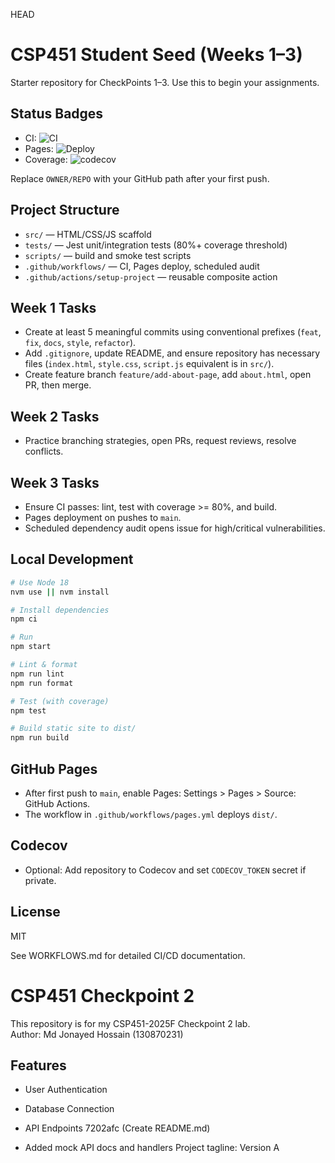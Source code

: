 HEAD
# CSP451 Student Seed (Weeks 1–3)

Starter repository for CheckPoints 1–3. Use this to begin your assignments.

## Status Badges

- CI: ![CI](https://github.com/OWNER/REPO/actions/workflows/ci.yml/badge.svg)
- Pages: ![Deploy](https://github.com/OWNER/REPO/actions/workflows/pages.yml/badge.svg)
- Coverage: ![codecov](https://codecov.io/gh/OWNER/REPO/branch/main/graph/badge.svg)

Replace `OWNER/REPO` with your GitHub path after your first push.

## Project Structure
- `src/` — HTML/CSS/JS scaffold
- `tests/` — Jest unit/integration tests (80%+ coverage threshold)
- `scripts/` — build and smoke test scripts
- `.github/workflows/` — CI, Pages deploy, scheduled audit
- `.github/actions/setup-project` — reusable composite action

## Week 1 Tasks
- Create at least 5 meaningful commits using conventional prefixes (`feat`, `fix`, `docs`, `style`, `refactor`).
- Add `.gitignore`, update README, and ensure repository has necessary files (`index.html`, `style.css`, `script.js` equivalent is in `src/`).
- Create feature branch `feature/add-about-page`, add `about.html`, open PR, then merge.

## Week 2 Tasks
- Practice branching strategies, open PRs, request reviews, resolve conflicts.

## Week 3 Tasks
- Ensure CI passes: lint, test with coverage >= 80%, and build.
- Pages deployment on pushes to `main`.
- Scheduled dependency audit opens issue for high/critical vulnerabilities.

## Local Development
```bash
# Use Node 18
nvm use || nvm install

# Install dependencies
npm ci

# Run
npm start

# Lint & format
npm run lint
npm run format

# Test (with coverage)
npm test

# Build static site to dist/
npm run build
```

## GitHub Pages
- After first push to `main`, enable Pages: Settings > Pages > Source: GitHub Actions.
- The workflow in `.github/workflows/pages.yml` deploys `dist/`.

## Codecov
- Optional: Add repository to Codecov and set `CODECOV_TOKEN` secret if private.

## License
MIT

See WORKFLOWS.md for detailed CI/CD documentation.

# CSP451 Checkpoint 2

This repository is for my CSP451-2025F Checkpoint 2 lab.  
Author: Md Jonayed Hossain (130870231)

## Features
- User Authentication
- Database Connection
- API Endpoints
7202afc (Create README.md)

- Added mock API docs and handlers
Project tagline: Version A
